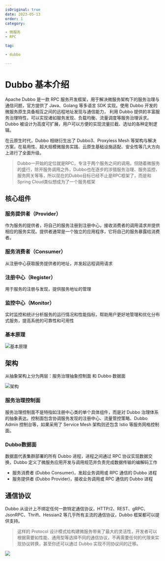 ```yaml
---
isOriginal: true
date: 2023-05-13
order: 1
category:

- 微服务
- RPC

tag:

- dubbo

---
```


# Dubbo 基本介绍

Apache Dubbo 是一款 RPC 服务开发框架，用于解决微服务架构下的服务治理与通信问题，官方提供了 Java、Golang 等多语言 SDK 实现。使用 Dubbo 开发的微服务原生具备相互之间的远程地址发现与通信能力， 利用
Dubbo 提供的丰富服务治理特性，可以实现诸如服务发现、负载均衡、流量调度等服务治理诉求。Dubbo 被设计为高度可扩展，用户可以方便的实现流量拦截、选址的各种定制逻辑。

在云原生时代，Dubbo 相继衍生出了 Dubbo3、Proxyless Mesh 等架构与解决方案，在易用性、超大规模微服务实践、云原生基础设施适配、安全性等几大方向上进行了全面升级。
<!-- more -->

> Dubbo一开始的定位就是RPC，专注于两个服务之间的调用。但随着微服务的盛行，除开服务调用之外，Dubbo也在逐步的涉猎服务治理、服务监控、服务网关等等，所以现在的Dubbo目标已经不止是RPC框架了，而是和Spring Cloud类似想成为了一个服务框架

## 核心组件

### 服务提供者（Provider）

作为服务的提供者，将自己的服务注册到注册中心，接收消费者的调用请求并提供相应的服务实现。提供者通常是一个独立的应用程序，它将自己的服务暴露给消费者。

### 服务消费者（Consumer）

从注册中心获取服务提供者的地址，并发起远程调用请求

### 注册中心（Register）

用于服务的注册与发现，提供服务地址的管理

### 监控中心（Monitor）

实时监控和统计分析服务的运行情况和性能指标，帮助用户更好地管理和优化分布式服务，提高系统的可靠性和可用性

### 基本原理

![基本原理](https://qiniu.yanggl.cn/image/202305140041223.png)

## 架构

从抽象架构上分为两层：服务治理抽象控制面 和 Dubbo 数据面

![架构](https://qiniu.yanggl.cn/image/202305140202123.png)

### 服务治理控制面

服务治理控制面不是特指如注册中心类的单个具体组件，而是对 Dubbo 治理体系的抽象表达。控制面包含协调服务发现的注册中心、流量管控策略、Dubbo Admin 控制台等，如果采用了 Service Mesh 架构则还包含 Istio
等服务网格控制面。

### Dubbo数据面

数据面代表集群部署的所有 Dubbo 进程，进程之间通过 RPC 协议实现数据交换，Dubbo 定义了微服务应用开发与调用规范并负责完成数据传输的编解码工作

- 服务消费者 (Dubbo Consumer)，发起业务调用或 RPC 通信的 Dubbo 进程
- 服务提供者 (Dubbo Provider)，接收业务调用或 RPC 通信的 Dubbo 进程

## 通信协议

Dubbo 从设计上不绑定任何一款特定通信协议，HTTP/2、REST、gRPC、JsonRPC、Thrift、Hessian2 等几乎所有主流的通信协议，Dubbo 框架都可以提供支持。

> 这样的 Protocol 设计模式给构建微服务带来了最大的灵活性，开发者可以根据需要如性能、通用型等选择不同的通信协议，不再需要任何的代理来实现协议转换，甚至你还可以通过 Dubbo 实现不同协议间的迁移。

![](https://qiniu.yanggl.cn/image/202305140203321.png)
